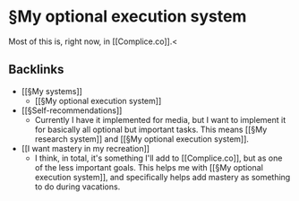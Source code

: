 # §My optional execution system
Most of this is, right now, in [[Complice.co]].<

## Backlinks
* [[§My systems]]
	* [[§My optional execution system]]
* [[§Self-recommendations]]
	* Currently I have it implemented for media, but I want to implement it for basically all optional but important tasks. This means [[§My research system]] and [[§My optional execution system]].
* [[I want mastery in my recreation]]
	* I think, in total, it's something I'll add to [[Complice.co]], but as one of the less important goals. This helps me with [[§My optional execution system]], and specifically helps add mastery as something to do during vacations.

<!-- #Life #p1 -->

<!-- {BearID:F4A8B625-3E11-442F-AE1D-77C12358401A-15756-0000130324681AF8} -->
